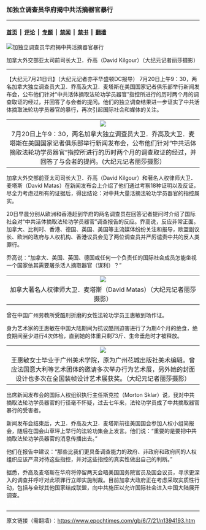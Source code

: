 ### 加独立调查员华府揭中共活摘器官暴行

---

#### [首页](../../../..?n1394193) &nbsp;|&nbsp; [评论](../../../../../epoch-comment?n1394193) &nbsp;|&nbsp; [专题](../../../../../epoch-special?n1394193) &nbsp;|&nbsp; [禁闻](../../../../../epoch-news?n1394193) &nbsp;|&nbsp; [禁书](../../../../../books?n1394193) &nbsp;|&nbsp; [翻墙](https://github.com/gfw-breaker/nogfw/blob/master/README.md?n1394193)


<div><img alt="加独立调查员华府揭中共活摘器官暴行" class="attachment-djy_600_400 size-djy_600_400 wp-post-image" src="https://i.epochtimes.com/assets/uploads/2006/07/607211058531887.jpg"/>
<div class="caption">
 <p>
  加拿大外交部亚太司前司长大卫．乔高（David Kilgour）（大纪元记者丽莎摄影）
 </p>
</div></div><hr/><div class="post_content" id="artbody" itemprop="articleBody">
 <!-- article content begin -->
 <p>
  【大纪元7月21日讯】（大纪元记者亦平华盛顿DC报导） 7月20日上午9：30，两名加拿大独立调查员大卫．乔高及大卫．麦塔斯在美国国家记者俱乐部举行新闻发布会，公布他们针对“中共活体摘取法轮功学员器官”指控所进行的历时两个月的调查取证的经过，并回答了与会者的提问。他们的独立调查结果进一步证实了中共活体摘取法轮功学员器官的暴行，再次引起国际社会和媒体的关注。
 </p>
 <p>
  <center>
  </center>
 </p>
 <table border="0" cellpadding="3" cellspacing="3">
  <tr>
   <td align="center">
    <ok href="/i6/60721070233228.jpg">
     <img src="/i6/60721070233228--ss.jpg"/>
    </ok>
   </td>
  </tr>
  <tr>
   <td align="center">
    <span class="bn12">
     7月20日上午9：30，两名加拿大独立调查员大卫．乔高及大卫．麦塔斯在美国国家记者俱乐部举行新闻发布会，公布他们针对“中共活体摘取法轮功学员器官”指控所进行的历时两个月的调查取证的经过，并回答了与会者的提问。(大纪元记者丽莎摄影）
    </span>
   </td>
  </tr>
 </table>
 <p>
 </p>
 <p>
  加拿大外交部前亚太司司长大卫．乔高（David Kilgour）和著名人权律师大卫．麦塔斯（David Matas）在新闻发布会上介绍了他们通过考察18种证明以及反证，尽全力考虑过所有的证据后，得出结论：对中共大量活摘法轮功学员器官的指控属实。
 </p>
 <p>
  20日早晨分别从欧洲和香港赶到华府的两名调查员在回答记者提问时介绍了国际社会对“中共活体摘取法轮功学员器官”调查报告的反应。乔高说，反应非常正面。加拿大、比利时、香港、德国、英国、美国等主流媒体纷纷关注和报导，欧盟副议长、欧洲的政府与人权机构、香港议员会见了两位调查员并严厉谴责中共的反人类罪行。
 </p>
 <p>
  乔高说：“加拿大、美国、英国、德国或任何一个负责任的国际社会成员怎能坐视一个国家依其需要屠杀活人摘取器官（谋利）？”
 </p>
 <p>
  <center>
  </center>
 </p>
 <table border="0" cellpadding="3" cellspacing="3">
  <tr>
   <td align="center">
    <ok href="/i6/60721070230228.jpg">
     <img src="/i6/60721070230228--ss.jpg"/>
    </ok>
   </td>
  </tr>
  <tr>
   <td align="center">
    <span class="bn12">
     加拿大著名人权律师大卫．麦塔斯（David Matas）（大纪元记者丽莎摄影）
    </span>
   </td>
  </tr>
 </table>
 <p>
 </p>
 <p>
  曾在中国广州劳教所受酷刑折磨的女性法轮功学员王惠敏到场作证。
 </p>
 <p>
  身为艺术家的王惠敏在中国大陆期间为抗议酷刑迫害进行了为期4个月的绝食，绝食期间至少进行4次体检，直到她的体重只剩73斤、生命垂危时才被释放。
 </p>
 <p>
  <center>
  </center>
 </p>
 <table border="0" cellpadding="3" cellspacing="3">
  <tr>
   <td align="center">
    <ok href="/i6/60721070232228.jpg">
     <img src="/i6/60721070232228--ss.jpg"/>
    </ok>
   </td>
  </tr>
  <tr>
   <td align="center">
    <span class="bn12">
     王惠敏女士毕业于广州美术学院，原为广州花城出版社美术编辑。曾应法国意大利等艺术团体的邀请多次举办行为艺术展，另外她的封面设计也多次在全国装帧设计艺术展获奖。（大纪元记者丽莎摄影）
    </span>
   </td>
  </tr>
 </table>
 <p>
 </p>
 <p>
  出席新闻发布会的国际人权组织执行主任斯克拉（Morton Sklar）说，我对中共摘取法轮功学员器官的行径毫不怀疑，过去七年来，法轮功学员成了中共摘取器官暴行的受害者。
 </p>
 <p>
  新闻发布会结束后，大卫．乔高及大卫．麦塔斯前往美国国会参加人权小组简报会，随后在国会山草坪上举行的法轮功集会上发言。他们说：“重要的是要把中共摘取法轮功学员器官的消息传播出去。”
 </p>
 <p>
  他们在报告中建议：“那些比我们更具备调查能力的政府、非政府和政府间的人权组织应该严肃对待这些指控，并对这些指控的真实性做出自己的判断。”
 </p>
 <p>
  据悉，乔高及麦塔斯在华府将停留两天会晤美国国务院官员及国会议员，寻求更深入的调查并呼吁对此项罪行立即实施制裁。目前加拿大政府正在考虑采取实质性行动，包括与全球其他国家结成联盟，向中共施压以允许国际社会进入中国大陆展开调查。
  <br/>
  <font color="#ffffff">
   (http://www.dajiyuan.com)
  </font>
 </p>
 <!-- article content end -->
 <div id="below_article_ad">
 </div>
</div>


---

原文链接（需翻墙）：https://www.epochtimes.com/gb/6/7/21/n1394193.htm